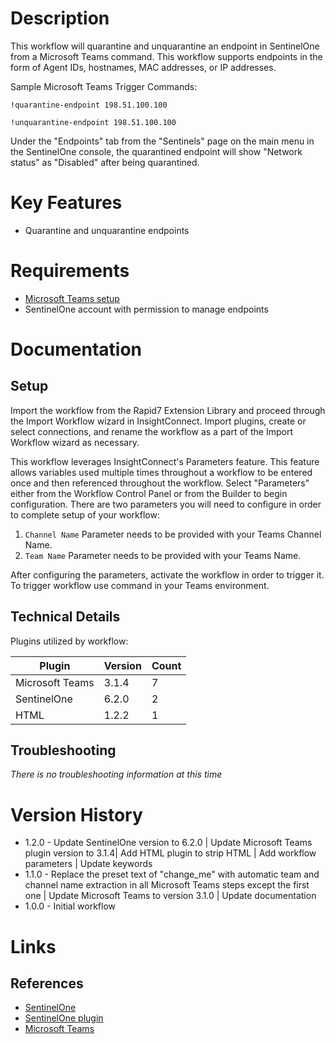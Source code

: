 # Description

This workflow will quarantine and unquarantine an endpoint in SentinelOne from a Microsoft Teams command. This workflow supports endpoints in the form of Agent IDs, hostnames, MAC addresses, or IP addresses.

Sample Microsoft Teams Trigger Commands:

`!quarantine-endpoint 198.51.100.100`

`!unquarantine-endpoint 198.51.100.100`

Under the "Endpoints" tab from the "Sentinels" page on the main menu in the SentinelOne console, the quarantined endpoint will show "Network status" as "Disabled" after being quarantined.

# Key Features

* Quarantine and unquarantine endpoints

# Requirements

* [Microsoft Teams setup](https://insightconnect.help.rapid7.com/docs/microsoft-teams)
* SentinelOne account with permission to manage endpoints

# Documentation

## Setup

Import the workflow from the Rapid7 Extension Library and proceed through the Import Workflow wizard in InsightConnect. Import plugins, create or select connections, and rename the workflow as a part of the Import Workflow wizard as necessary.

This workflow leverages InsightConnect's Parameters feature. This feature allows variables used multiple times throughout a workflow to be entered once and then referenced throughout the workflow.
Select "Parameters" either from the Workflow Control Panel or from the Builder to begin configuration.
There are two parameters you will need to configure in order to complete setup of your workflow:

1. `Channel Name` Parameter needs to be provided with your Teams Channel Name.
2. `Team Name` Parameter needs to be provided with your Teams Name.

After configuring the parameters, activate the workflow in order to trigger it.
To trigger workflow use command in your Teams environment.
 
## Technical Details

Plugins utilized by workflow:

|Plugin|Version|Count|
|----|----|--------|
|Microsoft Teams|3.1.4|7|
|SentinelOne|6.2.0|2|
|HTML|1.2.2|1

## Troubleshooting

_There is no troubleshooting information at this time_

# Version History

* 1.2.0 - Update SentinelOne version to 6.2.0 | Update Microsoft Teams plugin version to 3.1.4| Add HTML plugin to strip HTML | Add workflow parameters | Update keywords
* 1.1.0 - Replace the preset text of "change_me" with automatic team and channel name extraction in all Microsoft Teams steps except the first one | Update Microsoft Teams to version 3.1.0 | Update documentation
* 1.0.0 - Initial workflow

# Links

## References

* [SentinelOne](https://www.sentinelone.com/)
* [SentinelOne plugin](https://extensions.rapid7.com/extension/sentinelone)
* [Microsoft Teams](https://teams.microsoft.com)
